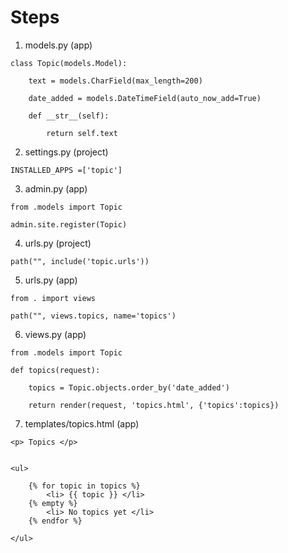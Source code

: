 # Steps

1. models.py (app)
```
class Topic(models.Model):

    text = models.CharField(max_length=200)
    
    date_added = models.DateTimeField(auto_now_add=True)
    
    def __str__(self):
    
        return self.text
```
2. settings.py (project)
```
INSTALLED_APPS =['topic']
```
3. admin.py (app)
```
from .models import Topic

admin.site.register(Topic)
```
4. urls.py (project)
```
path("", include('topic.urls'))
```
5. urls.py (app)
```
from . import views

path("", views.topics, name='topics')
```
6. views.py (app)
```
from .models import Topic

def topics(request):
    
    topics = Topic.objects.order_by('date_added')
    
    return render(request, 'topics.html', {'topics':topics})
```
7. templates/topics.html (app)

```
<p> Topics </p>


<ul>
    
    {% for topic in topics %}
        <li> {{ topic }} </li>
    {% empty %}
        <li> No topics yet </li>
    {% endfor %}
    
</ul>
```

